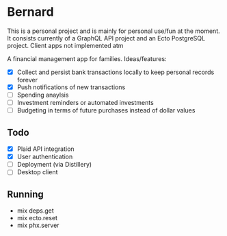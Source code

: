 # Bernard

This is a personal project and is mainly for personal use/fun at the moment. It
consists currently of a GraphQL API project and an Ecto PostgreSQL project. Client
apps not implemented atm

A financial management app for families. Ideas/features:

* [x] Collect and persist bank transactions locally to keep personal records forever
* [x] Push notifications of new transactions
* [ ] Spending anaylsis
* [ ] Investment reminders or automated investments
* [ ] Budgeting in terms of future purchases instead of dollar values

## Todo

* [x] Plaid API integration
* [x] User authentication
* [ ] Deployment (via Distillery)
* [ ] Desktop client

## Running

* mix deps.get
* mix ecto.reset
* mix phx.server
